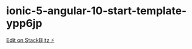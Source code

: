 # ionic-5-angular-10-start-template-ypp6jp

[Edit on StackBlitz ⚡️](https://stackblitz.com/edit/ionic-5-angular-10-start-template-ypp6jp)
